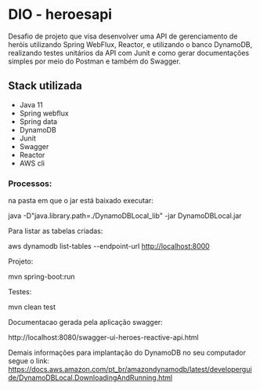# DIO - heroesapi

Desafio de projeto que visa desenvolver uma API de gerenciamento de heróis utilizando Spring WebFlux, Reactor, e utilizando o banco DynamoDB, realizando testes unitários da API com Junit e como gerar documentações simples por meio do Postman e também do Swagger.

## Stack utilizada

- Java 11
- Spring webflux
- Spring data
- DynamoDB
- Junit
- Swagger
- Reactor
- AWS cli

### Processos:

na pasta em que o jar está baixado executar: 

java -D"java.library.path=./DynamoDBLocal_lib" -jar DynamoDBLocal.jar

Para listar as tabelas criadas: 

aws dynamodb list-tables --endpoint-url [http://localhost:8000](http://localhost:8000/)

Projeto:

mvn spring-boot:run 

Testes:

mvn clean test

Documentacao gerada pela aplicação swagger: 

http://localhost:8080/swagger-ui-heroes-reactive-api.html

Demais informações para implantação do DynamoDB no seu computador segue o link: https://docs.aws.amazon.com/pt_br/amazondynamodb/latest/developerguide/DynamoDBLocal.DownloadingAndRunning.html
